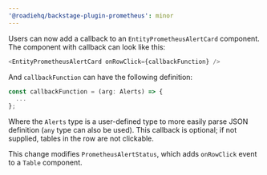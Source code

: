 ```yaml
---
'@roadiehq/backstage-plugin-prometheus': minor
---
```


Users can now add a callback to an `EntityPrometheusAlertCard` component. The component with callback can look like this:

```typescript
<EntityPrometheusAlertCard onRowClick={callbackFunction} />
```

And `callbackFunction` can have the following definition:

```typescript
const callbackFunction = (arg: Alerts) => {
  ...
};
```

Where the `Alerts` type is a user-defined type to more easily parse JSON definition (`any` type can also be used). This callback is optional; if not supplied, tables in the row are not clickable.

This change modifies `PrometheusAlertStatus`, which adds `onRowClick` event to a `Table` component.
